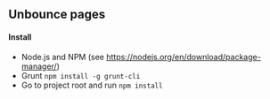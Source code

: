 ## Unbounce pages

#### Install

- Node.js and NPM (see <https://nodejs.org/en/download/package-manager/>)
- Grunt `npm install -g grunt-cli`
- Go to project root and run `npm install`